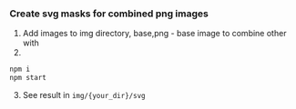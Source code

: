 ### Create svg masks for combined png images

1. Add images to img directory, base,png - base image to combine other with
2. 
```bash
npm i
npm start
```
3. See result in `img/{your_dir}/svg` 
